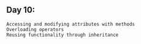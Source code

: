 ## Day 10:
    Accessing and modifying attributes with methods
    Overloading operators
    Reusing functionality through inheritance